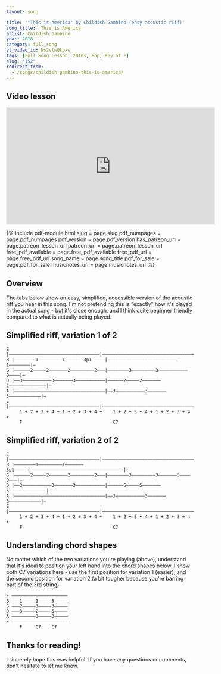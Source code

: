 ```yaml
---
layout: song

title: '"This is America" by Childish Gambino (easy acoustic riff)'
song_title:  This is America
artist: Childish Gambino
year: 2018
category: full_song
yt_video_id: Ns2vlwQkpxw
tags: [Full Song Lesson, 2010s, Pop, Key of F]
slug: "152"
redirect_from:
  - /songs/childish-gambino-this-is-america/
---
```


## Video lesson

<iframe width="560" height="315" src="https://www.youtube.com/embed/Ns2vlwQkpxw?showinfo=0" frameborder="0" allowfullscreen></iframe>




{% include pdf-module.html slug = page.slug pdf_numpages = page.pdf_numpages pdf_version = page.pdf_version has_patreon_url = page.patreon_lesson_url patreon_url = page.patreon_lesson_url free_pdf_available = page.free_pdf_available free_pdf_url = page.free_pdf_url song_name = page.song_title pdf_for_sale = page.pdf_for_sale musicnotes_url = page.musicnotes_url %}



## Overview

The tabs below show an easy, simplified, accessible version of the acoustic riff you hear in this song. I'm not pretending this is "exactly" how it's played in the actual song - but it's close enough, and I think quite beginner friendly compared to what is actually being played.

## Simplified riff, variation 1 of 2

    E |––––––––––––––––––––––––––––––––––|–––––––––––––––––––––––––––––––––––|–
    B |––––––––1–––––––––1–––––––3p1–––––|––––––––––––––––––––––––––1––––––––|–
    G |––––––2–––––2–––––––2–––––––––2–––|––––––––3–––––––––3–––––––––––0––––|–
    D |––3–––––––––––3–––––––3–––––––––––|––––––2–––––2–––––––2––––––––––––––|–
    A |––––––––––––––––––––––––––––––––––|––3–––––––––––3–––––––3––––––––––––|–
    E |––––––––––––––––––––––––––––––––––|–––––––––––––––––––––––––––––––––––|–
         1 + 2 + 3 + 4 + 1 + 2 + 3 + 4 +    1 + 2 + 3 + 4 + 1 + 2 + 3 + 4 +
         F                                  C7

## Simplified riff, variation 2 of 2

    E |––––––––––––––––––––––––––––––––––|–––––––––––––––––––––––––––––––––––|–
    B |––––––––1–––––––––1–––––––3p1–––––|–––––––––––––––––––––––––––––––––––|–
    G |––––––2–––––2–––––––2–––––––––2–––|––––––––3–––––––––3–––––––5––––0–––|–
    D |––3–––––––––––3–––––––3–––––––––––|––––––5–––––5–––––––5––––––––––––––|–
    A |––––––––––––––––––––––––––––––––––|––3–––––––––––3–––––––3––––––––––––|–
    E |––––––––––––––––––––––––––––––––––|–––––––––––––––––––––––––––––––––––|–
         1 + 2 + 3 + 4 + 1 + 2 + 3 + 4 +    1 + 2 + 3 + 4 + 1 + 2 + 3 + 4 +
         F                                  C7

## Understanding chord shapes

No matter which of the two variations you're playing (above), understand that it's ideal to position your left hand into the chord shapes below. I show both C7 variations here - use the first position for variation 1 (easier), and the second position for variation 2 (a bit tougher because you're barring part of the 3rd string).

    E –––––––––––––––––––––
    B –––1–––––1–––––5–––––
    G –––2–––––3–––––3–––––
    D –––3–––––2–––––5–––––
    A –––––––––3–––––3–––––
    E –––––––––––––––––––––
         F     C7    C7   

## Thanks for reading!

I sincerely hope this was helpful. If you have any questions or comments, don't hesitate to let me know.

